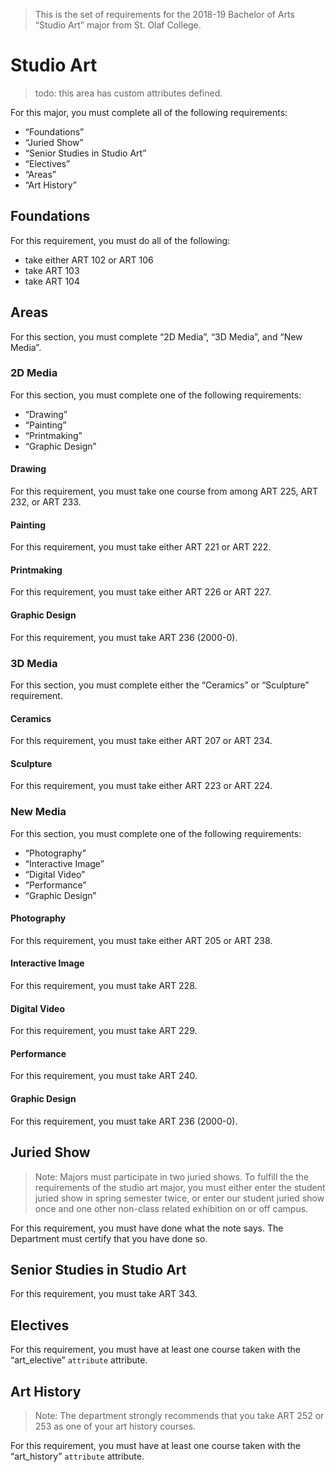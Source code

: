 > This is the set of requirements for the 2018-19 Bachelor of Arts “Studio Art” major from St. Olaf College.

# Studio Art
> todo: this area has custom attributes defined.

For this major, you must complete all of the following requirements:

- “Foundations”
- “Juried Show”
- “Senior Studies in Studio Art”
- “Electives”
- “Areas”
- “Art History”

## Foundations
For this requirement, you must do all of the following:

- take either ART 102 or ART 106
- take ART 103
- take ART 104


## Areas
For this section, you must complete “2D Media”, “3D Media”, and “New Media”.

### 2D Media
For this section, you must complete one of the following requirements:

- “Drawing”
- “Painting”
- “Printmaking”
- “Graphic Design”

#### Drawing
For this requirement, you must take one course from among ART 225, ART 232, or ART 233.

#### Painting
For this requirement, you must take either ART 221 or ART 222.

#### Printmaking
For this requirement, you must take either ART 226 or ART 227.

#### Graphic Design
For this requirement, you must take ART 236 (2000-0).

### 3D Media
For this section, you must complete either the “Ceramics” or “Sculpture” requirement.

#### Ceramics
For this requirement, you must take either ART 207 or ART 234.

#### Sculpture
For this requirement, you must take either ART 223 or ART 224.

### New Media
For this section, you must complete one of the following requirements:

- “Photography”
- “Interactive Image”
- “Digital Video”
- “Performance”
- “Graphic Design”

#### Photography
For this requirement, you must take either ART 205 or ART 238.

#### Interactive Image
For this requirement, you must take ART 228.

#### Digital Video
For this requirement, you must take ART 229.

#### Performance
For this requirement, you must take ART 240.

#### Graphic Design
For this requirement, you must take ART 236 (2000-0).


## Juried Show
> Note: Majors must participate in two juried shows. To fulfill the the requirements of the studio art major, you must either enter the student juried show in spring semester twice, or enter our student juried show once and one other non-class related exhibition on or off campus.

For this requirement, you must have done what the note says. The Department must certify that you have done so.


## Senior Studies in Studio Art
For this requirement, you must take ART 343.


## Electives
For this requirement, you must have at least one course taken with the “art_elective” `attribute` attribute.


## Art History
> Note: The department strongly recommends that you take ART 252 or 253 as one of your art history courses.

For this requirement, you must have at least one course taken with the “art_history” `attribute` attribute.


